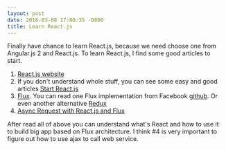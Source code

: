 ```yaml
---
layout: post
date: 2016-03-08 17:00:35 -0800
title: Learn React.js
---
```


Finally have chance to learn React.js, because we need choose one from Angular.js 2 and React.js. To learn React.js, I find some good articles to start.

1. [React.js website](https://facebook.github.io/react/)
2. If you don't understand whole stuff, you can see some easy and good articles [Start React.js](https://scotch.io/tag/react)
3. [Flux](https://facebook.github.io/flux/docs/overview.html#content). You can read one Flux implementation from Facebook [github](https://github.com/facebook/flux). Or even another alternative [Redux](https://github.com/reactjs/redux)
4. [Async Request with React.js and Flux](http://www.code-experience.com/async-requests-with-react-js-and-flux-revisited/)

After read all of above you can understand what's React and how to use it to build big app based on Flux architecture. I think #4 is very important to figure out how to use ajax to call web service. 
